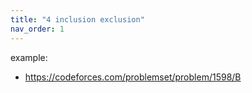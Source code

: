 ```yaml
---
title: "4 inclusion exclusion"
nav_order: 1
---
```



example:

- https://codeforces.com/problemset/problem/1598/B
